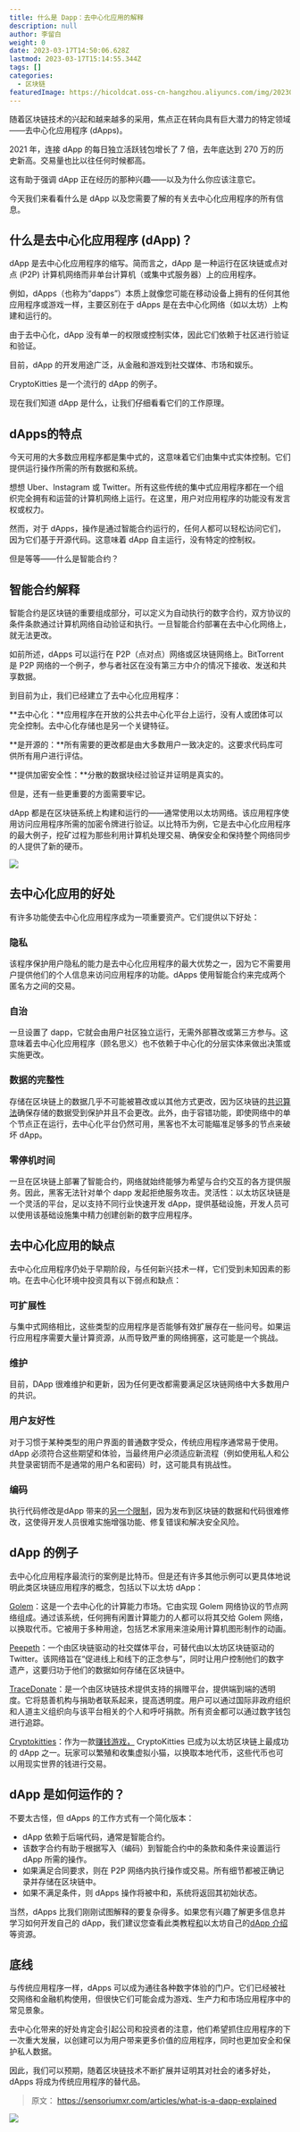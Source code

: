 ```yaml
---
title: 什么是 Dapp：去中心化应用的解释
description: null
author: 李留白
weight: 0
date: 2023-03-17T14:50:06.628Z
lastmod: 2023-03-17T15:14:55.344Z
tags: []
categories:
  - 区块链
featuredImage: https://hicoldcat.oss-cn-hangzhou.aliyuncs.com/img/20230317231309.png
---
```


随着区块链技术的兴起和越来越多的采用，焦点正在转向具有巨大潜力的特定领域——去中心化应用程序 (dApps)。

2021 年，连接 dApp 的每日独立活跃钱包增长了 7 倍，去年底达到 270 万的历史新高。交易量也比以往任何时候都高。

这有助于强调 dApp 正在经历的那种兴趣——以及为什么你应该注意它。

今天我们来看看什么是 dApp 以及您需要了解的有关去中心化应用程序的所有信息。

## 什么是去中心化应用程序 (dApp)？

dApp 是去中心化应用程序的缩写。简而言之，dApp 是一种运行在区块链或点对点 (P2P) 计算机网络而非单台计算机（或集中式服务器）上的应用程序。

例如，dApps（也称为“dapps”）本质上就像您可能在移动设备上拥有的任何其他应用程序或游戏一样，主要区别在于 dApps 是在去中心化网络（如以太坊）上构建和运行的。

由于去中心化，dApp 没有单一的权限或控制实体，因此它们依赖于社区进行验证和验证。

目前，dApp 的开发用途广泛，从金融和游戏到社交媒体、市场和娱乐。

CryptoKitties 是一个流行的 dApp 的例子。

现在我们知道 dApp 是什么，让我们仔细看看它们的工作原理。

## dApps的特点

今天可用的大多数应用程序都是集中式的，这意味着它们由集中式实体控制。它们提供运行操作所需的所有数据和系统。

想想 Uber、Instagram 或 Twitter。所有这些传统的集中式应用程序都在一个组织完全拥有和运营的计算机网络上运行。在这里，用户对应用程序的功能没有发言权或权力。

然而，对于 dApps，操作是通过智能合约运行的，任何人都可以轻松访问它们，因为它们基于开源代码。这意味着 dApp 自主运行，没有特定的控制权。

但是等等——什么是智能合约？

## 智能合约解释

智能合约是区块链的重要组成部分，可以定义为自动执行的数字合约，双方协议的条件条款通过计算机网络自动验证和执行。一旦智能合约部署在去中心化网络上，就无法更改。

如前所述，dApps 可以运行在 P2P（点对点）网络或区块链网络上。BitTorrent 是 P2P 网络的一个例子，参与者社区在没有第三方中介的情况下接收、发送和共享数据。

到目前为止，我们已经建立了去中心化应用程序：

**去中心化：**应用程序在开放的公共去中心化平台上运行，没有人或团体可以完全控制。去中心化存储也是另一个关键特征。

**是开源的：**所有需要的更改都是由大多数用户一致决定的。这要求代码库可供所有用户进行评估。

**提供加密安全性：**分散的数据块经过验证并证明是真实的。

但是，还有一些更重要的方面需要牢记。

dApp 都是在区块链系统上构建和运行的——通常使用以太坊网络。该应用程序使用访问应用程序所需的加密令牌进行验证。以比特币为例，它是去中心化应用程序的最大例子，挖矿过程为那些利用计算机处理交易、确保安全和保持整个网络同步的人提供了新的硬币。

![](https://hicoldcat.oss-cn-hangzhou.aliyuncs.com/img/20230317231428.png)

## 去中心化应用的好处

有许多功能使去中心化应用程序成为一项重要资产。它们提供以下好处：

### 隐私

该程序保护用户隐私的能力是去中心化应用程序的最大优势之一，因为它不需要用户提供他们的个人信息来访问应用程序的功能。dApps 使用智能合约来完成两个匿名方之间的交易。

### 自治

一旦设置了 dapp，它就会由用户社区独立运行，无需外部篡改或第三方参与。这意味着去中心化应用程序（顾名思义）也不依赖于中心化的分层实体来做出决策或实施更改。

### 数据的完整性

存储在区块链上的数据几乎不可能被篡改或以其他方式更改，因为区块链的[共识算法](https://www.techtarget.com/whatis/definition/consensus-algorithm)确保存储的数据受到保护并且不会更改。此外，由于容错功能，即使网络中的单个节点正在运行，去中心化平台仍然可用，黑客也不太可能瞄准足够多的节点来破坏 dApp。

### 零停机时间

一旦在区块链上部署了智能合约，网络就始终能够为希望与合约交互的各方提供服务。因此，黑客无法针对单个 dapp 发起拒绝服务攻击。灵活性：以太坊区块链是一个灵活的平台，足以支持不同行业快速开发 dApp，提供基础设施，开发人员可以使用该基础设施集中精力创建创新的数字应用程序。

## 去中心化应用的缺点

去中心化应用程序仍处于早期阶段，与任何新兴技术一样，它们受到未知因素的影响。在去中心化环境中投资具有以下弱点和缺点：

### 可扩展性

与集中式网络相比，这些类型的应用程序是否能够有效扩展存在一些问号。如果运行应用程序需要大量计算资源，从而导致严重的网络拥塞，这可能是一个挑战。

### 维护

目前，DApp 很难维护和更新，因为任何更改都需要满足区块链网络中大多数用户的共识。

### 用户友好性

对于习惯于某种类型的用户界面的普通数字受众，传统应用程序通常易于使用。dApp 必须符合这些期望和体验，当最终用户必须适应新流程（例如使用私人和公共登录密钥而不是通常的用户名和密码）时，这可能具有挑战性。

### 编码

执行代码修改是dApp 带来的[另一个限制](https://ethereum.org/en/developers/docs/dapps/)，因为发布到区块链的数据和代码很难修改，这使得开发人员很难实施增强功能、修复错误和解决安全风险。

## dApp 的例子

去中心化应用程序最流行的案例是比特币。但是还有许多其他示例可以更具体地说明此类区块链应用程序的概念，包括以下以太坊 dApp：

[Golem](https://www.golem.network/)：这是一个去中心化的计算能力市场。它由实现 Golem 网络协议的节点网络组成。通过该系统，任何拥有闲置计算能力的人都可以将其交给 Golem 网络，以换取代币。它被用于多种用途，包括艺术家用来渲染用计算机图形制作的动画。

[Peepeth](https://peepeth.com/welcome)：一个由区块链驱动的社交媒体平台，可替代由以太坊区块链驱动的 Twitter。该网络旨在“促进线上和线下的正念参与”，同时让用户控制他们的数字遗产，这要归功于他们的数据如何存储在区块链中。

[TraceDonate](https://www.tracedonate.com/)：是一个由区块链技术提供支持的捐赠平台，提供端到端的透明度。它将慈善机构与捐助者联系起来，提高透明度。用户可以通过国际非政府组织和人道主义组织向与该平台相关的个人和呼吁捐款。所有资金都可以通过数字钱包进行追踪。

[Cryptokitties](https://www.cryptokitties.co/)：作为一款[赚钱游戏，](https://sensoriumxr.com/articles/top-nft-games) CryptoKitties 已成为以太坊区块链上最成功的 dApp 之一。玩家可以繁殖和收集虚拟小猫，以换取本地代币，这些代币也可以用现实世界的钱进行交易。

## dApp 是如何运作的？

不要太古怪，但 dApps 的工作方式有一个简化版本：

- dApp 依赖于后端代码，通常是智能合约。
- 该数字合约有助于根据写入（编码）到智能合约中的条款和条件来设置运行 dApp 所需的操作。
- 如果满足合同要求，则在 P2P 网络内执行操作或交易。所有细节都被正确记录并存储在区块链中。
- 如果不满足条件，则 dApps 操作将被中和，系统将返回其初始状态。

当然，dApps 比我们刚刚试图解释的要复杂得多。如果您有兴趣了解更多信息并学习如何开发自己的 dApp，我们建议您查看此类教程[和](https://medium.com/0xcert/https-medium-com-0xcert-how-to-develop-a-dapp-and-why-is-it-so-complicated-37e58a3ecfaa)以太坊自己的[dApp 介绍](https://ethereum.org/en/developers/docs/dapps/)等资源。

## 底线

与传统应用程序一样，dApps 可以成为通往各种数字体验的门户。它们已经被社交网络和金融机构使用，但很快它们可能会成为游戏、生产力和市场应用程序中的常见景象。

去中心化带来的好处肯定会引起公司和投资者的注意，他们希望抓住应用程序的下一次重大发展，以创建可以为用户带来更多价值的应用程序，同时也更加安全和保护私人数据。

因此，我们可以预期，随着区块链技术不断扩展并证明其对社会的诸多好处，dApps 将成为传统应用程序的替代品。


>原文： https://sensoriumxr.com/articles/what-is-a-dapp-explained

![](https://hicoldcat.oss-cn-hangzhou.aliyuncs.com/img/my.png)